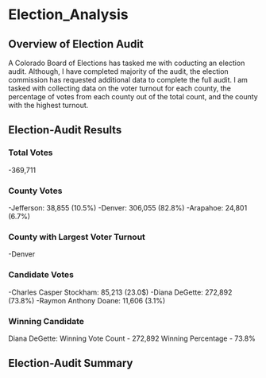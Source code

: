 # Election_Analysis

## Overview of Election Audit
A Colorado Board of Elections has tasked me with coducting an election audit. Although, I have completed majority of the audit, the election commission has requested additional data to complete the full audit. I am tasked with collecting data on the voter turnout for each county, the percentage of votes from each county out of the total count, and the county with the highest turnout.

## Election-Audit Results
### Total Votes
-369,711
### County Votes
-Jefferson: 38,855 (10.5%)
-Denver: 306,055 (82.8%)
-Arapahoe: 24,801 (6.7%)
### County with Largest Voter Turnout
-Denver
### Candidate Votes
-Charles Casper Stockham: 85,213 (23.0$)
-Diana DeGette: 272,892 (73.8%)
-Raymon Anthony Doane: 11,606 (3.1%)
### Winning Candidate
Diana DeGette:
Winning Vote Count - 272,892
Winning Percentage - 73.8%

## Election-Audit Summary

